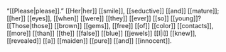 “[[Please|please]].” [[Her|her]] [[smile]], [[seductive]] [[and]] [[mature]]; [[her]] [[eyes]], [[when]] [[were]] [[they]] [[ever]] [[so]] [[young]]? [[Those|those]] [[brown]] [[gems]], [[free]] [[of]] [[color]] [[contacts]], [[more]] [[than]] [[the]] [[false]] [[blue]] [[jewels]] [[I|i]] [[knew]], [[revealed]] [[a]] [[maiden]] [[pure]] [[and]] [[innocent]].